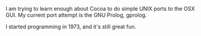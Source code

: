

I am trying to learn enough about Cocoa to do simple UNIX ports to the OSX GUI.
My current port attempt is the GNU Prolog, gprolog.

I started programming in 1973, and it's still great fun.
